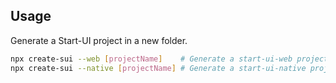 ## Usage

Generate a Start-UI project in a new folder.

```bash
npx create-sui --web [projectName]    # Generate a start-ui-web project
npx create-sui --native [projectName] # Generate a start-ui-native project
```